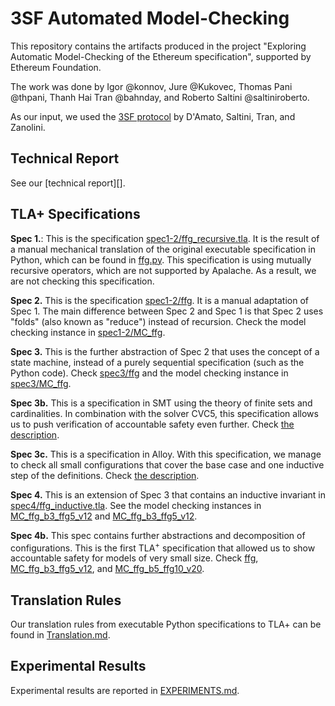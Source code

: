 # 3SF Automated Model-Checking

This repository contains the artifacts produced in the project
"Exploring Automatic Model-Checking of the Ethereum specification", supported
by Ethereum Foundation.

The work was done by Igor @konnov, Jure @Kukovec, Thomas Pani @thpani,
Thanh Hai Tran @bahnday, and Roberto Saltini @saltiniroberto.

As our input, we used the [3SF protocol][] by D'Amato, Saltini, Tran, and
Zanolini.

## Technical Report

See our [technical report][].

## TLA+ Specifications

**Spec 1.**: This is the specification
[spec1-2/ffg_recursive.tla](./spec1-2/ffg_recursive.tla). It is the result of a
manual mechanical translation of the original executable specification in
Python, which can be found in [ffg.py][]. This specification is
using mutually recursive operators, which are not supported by Apalache. As a
result, we are not checking this specification.

**Spec 2.** This is the specification [spec1-2/ffg](./spec1-2/ffg.tla). It is a
manual adaptation of Spec 1. The main difference between Spec 2 and Spec 1 is
that Spec 2 uses "folds" (also known as "reduce") instead of recursion.  Check
the model checking instance in [spec1-2/MC_ffg](./spec1-2/MC_ffg.tla).

**Spec 3.** This is the further abstraction of Spec 2 that uses the concept of
a state machine, instead of a purely sequential specification (such as the
Python code). Check [spec3/ffg](./spec3/ffg.tla) and the model checking instance
in [spec3/MC_ffg](./spec3/MC_ffg.tla).

**Spec 3b.** This is a specification in SMT using the theory of
finite sets and cardinalities. In combination with the solver CVC5, this
specification allows us to push verification of accountable safety even further.
Check [the description](./spec3b-smt/README.md).

**Spec 3c.** This is a specification in
Alloy. With this specification, we manage to check all small configurations that
cover the base case and one inductive step of the definitions.
Check [the description](./spec3c-alloy/README.md).

**Spec 4.** This is an extension of Spec 3 that contains an inductive invariant
in [spec4/ffg_inductive.tla](./spec4/ffg_inductive.tla). See the model checking
instances in [MC_ffg_b3_ffg5_v12](./spec4/MC_ffg_b3_ffg5_v12.tla) and
[MC_ffg_b3_ffg5_v12](./spec4/MC_ffg_b3_ffg5_v12.tla).

**Spec 4b.** This spec
contains further abstractions and decomposition of configurations. This is the
first TLA<sup>+</sup> specification that allowed us to show accountable safety
for models of very small size. Check [ffg](./spec4b-optimizations/ffg.tla),
[MC_ffg_b3_ffg5_v12](./spec4b-optimizations/MC_ffg_b3_ffg5_v12.tla), and
[MC_ffg_b5_ffg10_v20](./spec4b-optimizations/MC_ffg_b5_ffg10_v20.tla).

## Translation Rules

Our translation rules from executable Python specifications to TLA+ can be found in [Translation.md].

## Experimental Results

Experimental results are reported in [EXPERIMENTS.md][].

[spec1-2/ffg]: ./spec1-2/ffg.tla
[spec1-2/MC_ffg]: ./spec1-2/MC_ffg.tla
[spec3/MC_ffg]: ./spec3/MC_ffg.tla
[spec3/ffg]: ./spec3/ffg.tla
[ffg.py]: https://github.com/saltiniroberto/ssf/blob/ad3ba2c21bc1cd554a870a6e0e4d87040558e129/high_level/common/ffg.py
[spec1-2/ffg_recursive.tla]: ./spec1-2/ffg-recursive.tla
[spec1-2/ffg.tla]: ./spec1-2/ffg.tla
[spec3/ffg.tla]: ./spec3/ffg.tla
[spec4/ffg_inductive.tla]: ./spec3/ffg.tla
[spec1-2/MC_ffg.tla]: ./spec1-2/MC_ffg.tla
[spec1-2/MC_ffg_examples.tla]: ./spec1-2/MC_ffg_examples.tla
[spec3/MC_ffg.tla]: ./spec3/MC_ffg.tla
[Translation.md]: ./Translation.md
[EXPERIMENTS.md]: ./EXPERIMENTS.md
[3SF protocol]: https://arxiv.org/abs/2411.00558
[technial report]: https://arxiv.org/abs/2501.07958
